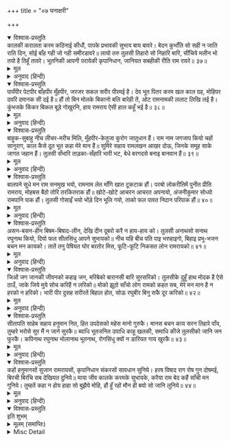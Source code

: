 +++
title = "०७ घनाक्षरी"

+++


<details open><summary>विश्वास-प्रस्तुति</summary>
कालकी करालता करम कठिनाई कीधौं,  
पापके प्रभावकी सुभाय बाय बावरे।  
बेदन कुभाँति सो सही न जाति राति दिन,  
सोई बाँह गही जो गही समीरडावरे॥  
लायो तरु तुलसी तिहारो सो निहारि बारि,  
सींचिये मलीन भो तयो है तिहूँ तावरे।  
भूतनिकी आपनी परायेकी कृपानिधान,  
जानियत सबहीकी रीति राम रावरे॥ ३७॥
</details>

<details><summary>मूल</summary>

कालकी करालता करम कठिनाई कीधौं,  
पापके प्रभावकी सुभाय बाय बावरे।  
बेदन कुभाँति सो सही न जाति राति दिन,  
सोई बाँह गही जो गही समीरडावरे॥  
लायो तरु तुलसी तिहारो सो निहारि बारि,  
सींचिये मलीन भो तयो है तिहूँ तावरे।  
भूतनिकी आपनी परायेकी कृपानिधान,  
जानियत सबहीकी रीति राम रावरे॥ ३७॥
</details>

<details><summary>अनुवाद (हिन्दी)</summary>

भावार्थ—न जाने कालकी भयानकता है कि कर्मोंकी कठिनता है, पापका प्रभाव है अथवा स्वाभाविक बातकी उन्मत्तता है। रात-दिन बुरी तरहकी पीड़ा हो रही है, जो सही नहीं जाती और उसी बाँहको पकड़े हुए है जिसको पवनकुमारने पकड़ा था। तुलसीरूपी वृक्ष आपका ही लगाया हुआ है। यह तीनों तापोंकी ज्वालासे झुलसकर मुरझा गया है, इसकी ओर निहारकर कृपारूपी जलसे सींचिये। हे दयानिधान रामचन्द्रजी! आप भूतोंकी, अपनी और विरानेकी सबकी रीति जानते हैं॥ ३७॥
</details>

<details open><summary>विश्वास-प्रस्तुति</summary>
पायँपीर पेटपीर बाँहपीर मुँहपीर,  
जरजर सकल सरीर पीरमई है।  
देव भूत पितर करम खल काल ग्रह,  
मोहिपर दवरि दमानक सी दई है॥  
हौं तो बिन मोलके बिकानो बलि बारेही तें,  
ओट रामनामकी ललाट लिखि लई है।  
कुंभजके किंकर बिकल बूड़े गोखुरनि,  
हाय रामराय ऐसी हाल कहूँ भई है॥ ३८॥
</details>

<details><summary>मूल</summary>

पायँपीर पेटपीर बाँहपीर मुँहपीर,  
जरजर सकल सरीर पीरमई है।  
देव भूत पितर करम खल काल ग्रह,  
मोहिपर दवरि दमानक सी दई है॥  
हौं तो बिन मोलके बिकानो बलि बारेही तें,  
ओट रामनामकी ललाट लिखि लई है।  
कुंभजके किंकर बिकल बूड़े गोखुरनि,  
हाय रामराय ऐसी हाल कहूँ भई है॥ ३८॥
</details>

<details><summary>अनुवाद (हिन्दी)</summary>

भावार्थ—पाँवकी पीड़ा, पेटकी पीड़ा, बाहुकी पीड़ा और मुखकी पीड़ा—सारा शरीर पीड़ामय होकर जीर्ण-शीर्ण हो गया है। देवता, प्रेत, पितर, कर्म, काल और दुष्टग्रह—सब साथ ही दौरा करके मुझपर तोपोंकी बाड़-सी दे रहे हैं। बलि जाता हूँ। मैं तो लड़कपनसे ही आपके हाथ बिना मोल बिका हुआ हूँ और अपने कपालमें रामनामका आधार लिख लिया है। हाय राजा रामचन्द्रजी! कहीं ऐसी दशा भी हुई है कि अगस्त्य मुनिका सेवक गायके खुरमें डूब गया हो॥ ३८॥
</details>

<details open><summary>विश्वास-प्रस्तुति</summary>
बाहुक-सुबाहु नीच लीचर-मरीच मिलि,  
मुँहपीर-केतुजा कुरोग जातुधान हैं।  
राम नाम जगजाप कियो चहों सानुराग,  
काल कैसे दूत भूत कहा मेरे मान हैं॥  
सुमिरे सहाय रामलखन आखर दोऊ,  
जिनके समूह साके जागत जहान हैं।  
तुलसी सँभारि ताड़का-सँहारि भारी भट,  
बेधे बरगदसे बनाइ बानवान हैं॥ ३९॥
</details>

<details><summary>मूल</summary>

बाहुक-सुबाहु नीच लीचर-मरीच मिलि,  
मुँहपीर-केतुजा कुरोग जातुधान हैं।  
राम नाम जगजाप कियो चहों सानुराग,  
काल कैसे दूत भूत कहा मेरे मान हैं॥  
सुमिरे सहाय रामलखन आखर दोऊ,  
जिनके समूह साके जागत जहान हैं।  
तुलसी सँभारि ताड़का-सँहारि भारी भट,  
बेधे बरगदसे बनाइ बानवान हैं॥ ३९॥
</details>

<details><summary>अनुवाद (हिन्दी)</summary>

भावार्थ—बाहुकी पीड़ारूप नीच सुबाहु और देहकी अशक्तिरूप मारीच राक्षस और ताड़कारूपिणी मुखकी पीड़ा एवं अन्यान्य बुरे रोगरूप राक्षसोंसे मिले हुए हैं। मैं रामनामका जपरूपी यज्ञ प्रेमके साथ करना चाहता हूँ, पर कालदूतके समान ये भूत क्या मेरे काबूके हैं? (कदापि नहीं।) संसारमें जिनकी बड़ी नामवरी हो रही है वे (रा और म) दोनों अक्षर स्मरण करनेपर मेरी सहायता करेंगे। हे तुलसी! तू ताड़काका वध करनेवाले भारी योद्धाका स्मरण कर, वह इन्हें अपने बाणका निशाना बनाकर बड़के फलके समान भेदन (स्थानच्युत) कर देंगे॥ ३९॥
</details>

<details open><summary>विश्वास-प्रस्तुति</summary>
बालपने सूधे मन राम सनमुख भयो,  
रामनाम लेत माँगि खात टूकटाक हौं।  
परॺो लोकरीतिमें पुनीत प्रीति रामराय,  
मोहबस बैठो तोरि तरकितराक हौं॥  
खोटे-खोटे आचरन आचरत अपनायो,  
अंजनीकुमार सोध्यो रामपानि पाक हौं।  
तुलसी गोसाइँ भयो भोंड़े दिन भूलि गयो,  
ताको फल पावत निदान परिपाक हौं॥ ४०॥
</details>

<details><summary>मूल</summary>

बालपने सूधे मन राम सनमुख भयो,  
रामनाम लेत माँगि खात टूकटाक हौं।  
परॺो लोकरीतिमें पुनीत प्रीति रामराय,  
मोहबस बैठो तोरि तरकितराक हौं॥  
खोटे-खोटे आचरन आचरत अपनायो,  
अंजनीकुमार सोध्यो रामपानि पाक हौं।  
तुलसी गोसाइँ भयो भोंड़े दिन भूलि गयो,  
ताको फल पावत निदान परिपाक हौं॥ ४०॥
</details>

<details><summary>अनुवाद (हिन्दी)</summary>

भावार्थ—मैं बाल्यावस्थासे ही सीधे मनसे श्रीरामचन्द्रजीके सम्मुख हुआ, मुँहसे रामनाम लेता टुकड़ा-टुकड़ी माँगकर खाता था। (फिर युवावस्थामें) लोकरीतिमें पड़कर अज्ञानवश राजा रामचन्द्रजीके चरणोंकी पवित्र प्रीतिको चटपट (संसारमें) कूदकर तोड़ बैठा। उस समय खोटे-खोटे आचरणोंको करते हुए मुझे अंजनीकुमारने अपनाया और रामचन्द्रजीके पुनीत हाथोंसे मेरा सुधार करवाया। तुलसी गोसाईं हुआ, पिछले खराब दिन भुला दिये, आखिर उसीका फल आज अच्छी तरह पा रहा हूँ॥ ४०॥
</details>

<details open><summary>विश्वास-प्रस्तुति</summary>
असन-बसन-हीन बिषम-बिषाद-लीन,  
देखि दीन दूबरो करै न हाय-हाय को।  
तुलसी अनाथसो सनाथ रघुनाथ कियो,  
दियो फल सीलसिंधु आपने सुभायको॥  
नीच यहि बीच पति पाइ भरुहाइगो,  
बिहाइ प्रभु-भजन बचन मन कायको।  
तातें तनु पेषियत घोर बरतोर मिस,  
फूटि-फूटि निकसत लोन रामरायको॥ ४१॥
</details>

<details><summary>मूल</summary>

असन-बसन-हीन बिषम-बिषाद-लीन,  
देखि दीन दूबरो करै न हाय-हाय को।  
तुलसी अनाथसो सनाथ रघुनाथ कियो,  
दियो फल सीलसिंधु आपने सुभायको॥  
नीच यहि बीच पति पाइ भरुहाइगो,  
बिहाइ प्रभु-भजन बचन मन कायको।  
तातें तनु पेषियत घोर बरतोर मिस,  
फूटि-फूटि निकसत लोन रामरायको॥ ४१॥
</details>

<details><summary>अनुवाद (हिन्दी)</summary>

भावार्थ—जिसे भोजन-वस्त्रसे रहित भयंकर विषादमें डूबा हुआ और दीन-दुर्बल देखकर ऐसा कौन था जो हाय-हाय नहीं करता था, ऐसे अनाथ तुलसीको दयासागर स्वामी रघुनाथजीने सनाथ करके अपने स्वभावसे उत्तम फल दिया। इस बीचमें यह नीच जन प्रतिष्ठा पाकर फूल उठा(अपनेको बड़ा समझने लगा) और तन-मन-वचनसे रामजीका भजन छोड़ दिया, इसीसे शरीरमेंसे भयंकर बरतोरके बहाने रामचन्द्रजीका नमक फूट-फूटकर निकलता दिखायी दे रहा है॥ ४१॥
</details>

<details open><summary>विश्वास-प्रस्तुति</summary>
जिओं जग जानकी जीवनको कहाइ जन,  
मरिबेको बारानसी बारि सुरसरिको।  
तुलसीके दुहूँ हाथ मोदक है ऐसे ठाउँ,  
जाके जिये मुये सोच करिहैं न लरिको॥  
मोको झूठो साँचो लोग रामको कहत सब,  
मेरे मन मान है न हरको न हरिको।  
भारी पीर दुसह सरीरतें बिहाल होत,  
सोऊ रघुबीर बिनु सकै दूर करिको॥ ४२॥
</details>

<details><summary>मूल</summary>

जिओं जग जानकी जीवनको कहाइ जन,  
मरिबेको बारानसी बारि सुरसरिको।  
तुलसीके दुहूँ हाथ मोदक है ऐसे ठाउँ,  
जाके जिये मुये सोच करिहैं न लरिको॥  
मोको झूठो साँचो लोग रामको कहत सब,  
मेरे मन मान है न हरको न हरिको।  
भारी पीर दुसह सरीरतें बिहाल होत,  
सोऊ रघुबीर बिनु सकै दूर करिको॥ ४२॥
</details>

<details><summary>अनुवाद (हिन्दी)</summary>

भावार्थ—जानकी-जीवन रामचन्द्रजीका दास कहलाकर संसारमें जीवित रहूँ और मरनेके लिये काशी तथा गंगाजल अर्थात् सुरसरितीर है। ऐसे स्थानमें (जीवन-मरणसे) तुलसीके दोनों हाथोंमें लड्डू है, जिसके जीने-मरनेसे लड़के भी सोच न करेंगे। सब लोग मुझको झूठा-सच्चा रामका ही दास कहते हैं और मेरे मनमें भी इस बातका गर्व है कि मैं रामचन्द्रजीको छोड़कर न शिवका भक्त हूँ, न विष्णुका। शरीरकी भारी पीड़ासे विकल हो रहा हूँ, उसको बिना रघुनाथजीके कौन दूर कर सकता है?॥ ४२॥
</details>

<details open><summary>विश्वास-प्रस्तुति</summary>
सीतापति साहेब सहाय हनुमान नित,  
हित उपदेसको महेस मानो गुरुकै।  
मानस बचन काय सरन तिहारे पाँय,  
तुम्हरे भरोसे सुर मैं न जाने सुरकै॥  
ब्याधि भूतजनित उपाधि काहू खलकी,  
समाधि कीजे तुलसीको जानि जन फुरकै।  
कपिनाथ रघुनाथ भोलानाथ भूतनाथ,  
रोगसिंधु क्यों न डारियत गाय खुरकै॥ ४३॥
</details>

<details><summary>मूल</summary>

सीतापति साहेब सहाय हनुमान नित,  
हित उपदेसको महेस मानो गुरुकै।  
मानस बचन काय सरन तिहारे पाँय,  
तुम्हरे भरोसे सुर मैं न जाने सुरकै॥  
ब्याधि भूतजनित उपाधि काहू खलकी,  
समाधि कीजे तुलसीको जानि जन फुरकै।  
कपिनाथ रघुनाथ भोलानाथ भूतनाथ,  
रोगसिंधु क्यों न डारियत गाय खुरकै॥ ४३॥
</details>

<details><summary>अनुवाद (हिन्दी)</summary>

भावार्थ—हे हनुमान् जी! स्वामी सीतानाथजी आपके नित्य ही सहायक हैं और हितोपदेशके लिये महेश मानो गुरु ही हैं। मुझे तो तन, मन, वचनसे आपके चरणोंकी ही शरण है, आपके भरोसे मैंने देवताओंको देवता करके नहीं माना। रोग व प्रेतद्वारा उत्पन्न अथवा किसी दुष्टके उपद्रवसे हुई पीड़ाको दूर करके तुलसीको अपना सच्चा सेवक जानकर इसकी शान्ति कीजिये। हे कपिनाथ, रघुनाथ, भोलानाथ और भूतनाथ! रोगरूपी महासागरको गायके खुरके सामान क्यों नहीं कर डालते?॥ ४३॥
</details>

<details open><summary>विश्वास-प्रस्तुति</summary>
कहों हनुमानसों सुजान रामरायसों,  
कृपानिधान संकरसों सावधान सुनिये।  
हरष विषाद राग रोष गुन दोषमई,  
बिरची बिरंचि सब देखियत दुनिये॥  
माया जीव कालके करमके सुभायके,  
करैया राम बेद कहैं साँची मन गुनिये।  
तुम्हतें कहा न होय हाहा सो बुझैये मोहि,  
हौं हूँ रहों मौन ही बयो सो जानि लुनिये॥ ४४॥
</details>

<details><summary>मूल</summary>

कहों हनुमानसों सुजान रामरायसों,  
कृपानिधान संकरसों सावधान सुनिये।  
हरष विषाद राग रोष गुन दोषमई,  
बिरची बिरंचि सब देखियत दुनिये॥  
माया जीव कालके करमके सुभायके,  
करैया राम बेद कहैं साँची मन गुनिये।  
तुम्हतें कहा न होय हाहा सो बुझैये मोहि,  
हौं हूँ रहों मौन ही बयो सो जानि लुनिये॥ ४४॥
</details>

<details><summary>अनुवाद (हिन्दी)</summary>

भावार्थ—मैं हनुमान् जी से, सुजान राजा रामसे और कृपानिधान शंकरजीसे कहता हूँ, उसे सावधान होकर सुनिये। देखा जाता है कि विधाताने सारी दुनियाको हर्ष, विषाद, राग, रोष, गुण और दोषमय बनाया है। वेद कहते हैं कि माया, जीव, काल, कर्म और स्वभावके करनेवाले रामचन्द्रजी हैं। इस बातको मैंने चित्तमें सत्य माना है। मैं विनती करता हूँ, मुझे यह समझा दीजिये कि आपसे क्या नहीं हो सकता। फिर मैं भी यह जानकर चुप रहूँगा कि जो बोया है वही काटता हूँ॥ ४४॥
</details>

<details open><summary>विश्वास-प्रस्तुति</summary>
इति शुभम्
</details>

<details><summary>मूलम् (समाप्तिः)</summary>

इति शुभम्
</details>

<details><summary>Misc Detail</summary>

अन्तिम पृष्ठ
</details>